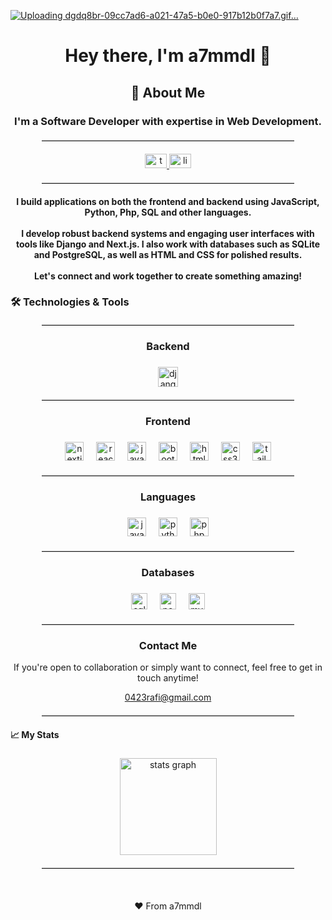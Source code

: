 [![Uploading dgdq8br-09cc7ad6-a021-47a5-b0e0-917b12b0f7a7.gif…]()](https://jmp.sh/s/LRgk6yeaPRtNMwtnDT5h)

<h1 align="center">Hey there, I'm a7mmdl 👋</h1>

###

<h2 align="center">🚀 About Me</h2>

###

<h3 align="center">I'm a Software Developer with expertise in Web Development.</h3>

<hr style="border: none; border-top: 0.2px solid #ccc; margin: 20px auto; width: 80%;">


<div align="center">
  <a href="https://twitter.com/A7mmdl_" target="_blank">
    <img src="https://raw.githubusercontent.com/maurodesouza/profile-readme-generator/master/src/assets/icons/social/twitter/default.svg" width="35" height="23" alt="twitter logo"  />
  </a>
  <a href="https://www.linkedin.com/in/ahmed-rafi-b40985233/" target="_blank">
    <img src="https://raw.githubusercontent.com/maurodesouza/profile-readme-generator/master/src/assets/icons/social/linkedin/default.svg" width="35" height="23" alt="linkedin logo"  />
  </a>
</div>

<hr style="border: none; border-top: 0.2px solid #ccc; margin: 20px auto; width: 80%;">

<h4 align="center">I build applications on both the frontend and backend using JavaScript, Python, Php, SQL and other languages.<br><br>I develop robust backend systems and engaging user interfaces with tools like Django and Next.js. I also work with databases such as SQLite and PostgreSQL, as well as HTML and CSS for polished results.<br><br>Let's connect and work together to create something amazing!</h4>

###

<h3 align="left">🛠 Technologies & Tools</h3>

<hr style="border: none; border-top: 0.2px solid #ccc; margin: 20px auto; width: 80%;">


<h3 align="center">Backend</h3>

###

<div align="center">
  <img src="https://img.shields.io/badge/Django-092E20?logo=django&logoColor=white&style=for-the-badge" height="32" alt="django logo"  />
</div>

<hr style="border: none; border-top: 0.2px solid #ccc; margin: 20px auto; width: 80%;">


<h3 align="center">Frontend</h3>

###

<div align="center">
  <img src="https://img.shields.io/badge/Next.js-000000?logo=nextdotjs&logoColor=white&style=for-the-badge" height="30" alt="nextjs logo"  />
  <img width="12" />
  <img src="https://img.shields.io/badge/React-61DAFB?logo=react&logoColor=black&style=for-the-badge" height="30" alt="react logo"  />
  <img width="12" />
  <img src="https://img.shields.io/badge/JavaScript-F7DF1E?logo=javascript&logoColor=black&style=for-the-badge" height="30" alt="javascript logo"  />
  <img width="12" />
  <img src="https://img.shields.io/badge/Bootstrap-7952B3?logo=bootstrap&logoColor=white&style=for-the-badge" height="30" alt="bootstrap logo"  />
  <img width="12" />
  <img src="https://img.shields.io/badge/HTML5-E34F26?logo=html5&logoColor=white&style=for-the-badge" height="30" alt="html5 logo"  />
  <img width="12" />
  <img src="https://img.shields.io/badge/CSS3-1572B6?logo=css3&logoColor=white&style=for-the-badge" height="30" alt="css3 logo"  />
  <img width="12" />
  <img src="https://img.shields.io/badge/Tailwind CSS-06B6D4?logo=tailwindcss&logoColor=black&style=for-the-badge" height="30" alt="tailwindcss logo"  />
</div>

<hr style="border: none; border-top: 0.2px solid #ccc; margin: 20px auto; width: 80%;">


<h3 align="center">Languages</h3>

###

<div align="center">
  <img src="https://cdn.simpleicons.org/javascript/F7DF1E" height="30" alt="javascript logo"  />
  <img width="12" />
  <img src="https://cdn.jsdelivr.net/gh/devicons/devicon/icons/python/python-original.svg" height="30" alt="python logo"  />
  <img width="12" />
  <img src="https://cdn.jsdelivr.net/gh/devicons/devicon/icons/php/php-original.svg" height="30" alt="php logo"  />
</div>

<hr style="border: none; border-top: 0.2px solid #ccc; margin: 20px auto; width: 80%;">

<h3 align="center">Databases</h3>

###

<div align="center">
  <img src="https://img.shields.io/badge/SQLite-003B57?logo=sqlite&logoColor=white&style=for-the-badge" height="26" alt="sqlite logo"  />
  <img width="12" />
  <img src="https://img.shields.io/badge/PostgreSQL-4169E1?logo=postgresql&logoColor=white&style=for-the-badge" height="26" alt="postgresql logo"  />
  <img width="12" />
  <img src="https://img.shields.io/badge/MySQL-4479A1?logo=mysql&logoColor=white&style=for-the-badge" height="26" alt="mysql logo"  />
</div>

<hr style="border: none; border-top: 0.2px solid #ccc; margin: 20px auto; width: 80%;">

<h3 align="center">Contact Me</h3>

<p align="center">If you're open to collaboration or simply want to connect, feel free to get in touch anytime!</p>
<div align="center">
  <a href="mailto:0423rafi@gmail.com">0423rafi@gmail.com</a>
</div>
<hr style="border: none; border-top: 0.2px solid #ccc; margin: 20px auto; width: 80%;">

<h4 align="centre">📈 My Stats</h4>

###

<div align="center">
  <img src="https://github-readme-stats.vercel.app/api?username=a7mmdl&hide_title=false&hide_rank=false&show_icons=true&include_all_commits=true&count_private=true&disable_animations=false&theme=dracula&locale=en&hide_border=false&order=1" height="155" alt="stats graph" /> <br>
</div>

<hr style="border: none; border-top: 0.2px solid #ccc; margin: 20px auto; width: 80%;">

<br>
<!-- Footer -->
<div align="center">
  <p>❤️ From a7mmdl</p>
</div>
